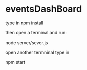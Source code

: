 # eventsDashBoard
type in
npm install

then
open a terminal and run:

node server/sever.js

open another termninal type in 

npm start
